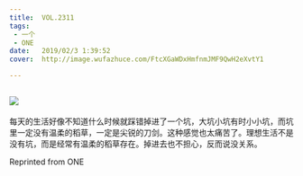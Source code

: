 ```yaml
---
title:	VOL.2311
tags:
 - 一个
 - ONE
date:	2019/02/3 1:39:52
cover:	http://image.wufazhuce.com/FtcXGaWDxHmfnmJMF9QwH2eXvtY1

---
```

![](http://image.wufazhuce.com/FtcXGaWDxHmfnmJMF9QwH2eXvtY1)
---

每天的生活好像不知道什么时候就踩错掉进了一个坑，大坑小坑有时小小坑，而坑里一定没有温柔的稻草，一定是尖锐的刀剑。这种感觉也太痛苦了。理想生活不是没有坑，而是经常有温柔的稻草存在。掉进去也不担心，反而说没关系。
 
Reprinted from ONE
